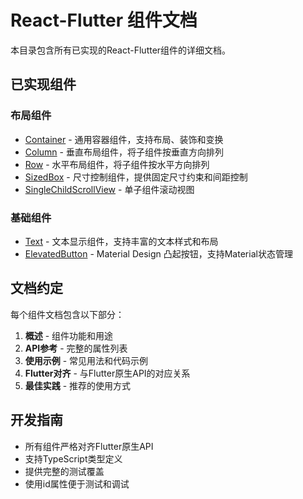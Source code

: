 # React-Flutter 组件文档

本目录包含所有已实现的React-Flutter组件的详细文档。

## 已实现组件

### 布局组件
- [Container](./Container.md) - 通用容器组件，支持布局、装饰和变换
- [Column](./Column.md) - 垂直布局组件，将子组件按垂直方向排列
- [Row](./Row.md) - 水平布局组件，将子组件按水平方向排列
- [SizedBox](./SizedBox.md) - 尺寸控制组件，提供固定尺寸约束和间距控制
- [SingleChildScrollView](./SingleChildScrollView.md) - 单子组件滚动视图

### 基础组件
- [Text](./Text.md) - 文本显示组件，支持丰富的文本样式和布局
- [ElevatedButton](./ElevatedButton.md) - Material Design 凸起按钮，支持Material状态管理

## 文档约定

每个组件文档包含以下部分：

1. **概述** - 组件功能和用途
2. **API参考** - 完整的属性列表
3. **使用示例** - 常见用法和代码示例
4. **Flutter对齐** - 与Flutter原生API的对应关系
5. **最佳实践** - 推荐的使用方式

## 开发指南

- 所有组件严格对齐Flutter原生API
- 支持TypeScript类型定义
- 提供完整的测试覆盖
- 使用id属性便于测试和调试
